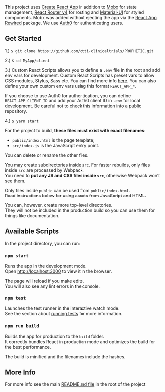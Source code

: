This project uses [Create React App](https://github.com/facebookincubator/create-react-app) in addition to
[Mobx](https://github.com/mobxjs/mobx) for state management, [React Router v4](https://github.com/ReactTraining/react-router) for routing and [Material-UI](http://www.material-ui.com/#/) for styled components.
Mobx was added without ejecting the app via the [React App Rewired](https://github.com/timarney/react-app-rewired) package. We use [Auth0](https://auth0.com/) for authenticating users.

## Get Started

1.) `$ git clone https://github.com/ctti-clinicaltrials/PROPHETIC.git`

2.) `$ cd MyApp/client`

3.) Custom React Scripts allows you to define a `.env` file in the root and add env vars for development.
 Custom React Scripts has preset vars to allow CSS modules, Stylus, Sass etc. You can find more info [here](https://www.npmjs.com/package/custom-react-scripts).
 You can also define your own custom env vars using this format `REACT_APP_*`.

 If you choose to use Auth0 for authentication, you can define `REACT_APP_CLIENT_ID` and add your Auth0 client ID in `.env` for local development.
 Be careful not to check this information into a public repository.

4.) `$ yarn start`

For the project to build, **these files must exist with exact filenames**:

* `public/index.html` is the page template;
* `src/index.js` is the JavaScript entry point.

You can delete or rename the other files.

You may create subdirectories inside `src`. For faster rebuilds, only files inside `src` are processed by Webpack.<br>
You need to **put any JS and CSS files inside `src`**, otherwise Webpack won’t see them.

Only files inside `public` can be used from `public/index.html`.<br>
Read instructions below for using assets from JavaScript and HTML.

You can, however, create more top-level directories.<br>
They will not be included in the production build so you can use them for things like documentation.

## Available Scripts

In the project directory, you can run:

### `npm start`

Runs the app in the development mode.<br>
Open [http://localhost:3000](http://localhost:3000) to view it in the browser.

The page will reload if you make edits.<br>
You will also see any lint errors in the console.

### `npm test`

Launches the test runner in the interactive watch mode.<br>
See the section about [running tests](#running-tests) for more information.

### `npm run build`

Builds the app for production to the `build` folder.<br>
It correctly bundles React in production mode and optimizes the build for the best performance.

The build is minified and the filenames include the hashes.<br>

## More Info

For more info see the main [README.md file](https://github.com/ctti-clinicaltrials/PROPHETIC/blob/master/README.md) in the root of the project

